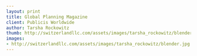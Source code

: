 ```yaml
--- 
layout: print
title: Global Planning Magazine
client: Publicis Worldwide
author: Tarsha Rockowitz
thumb: http://switzerlandllc.com/assets/images/tarsha_rockowitz/blender-small.jpg
images: 
- http://switzerlandllc.com/assets/images/tarsha_rockowitz/blender.jpg
---
```

